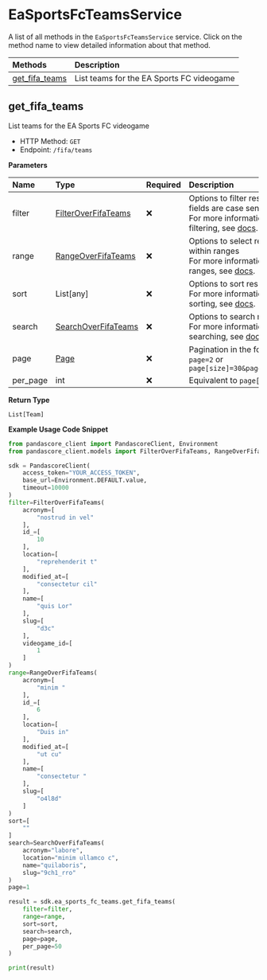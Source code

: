 # EaSportsFcTeamsService

A list of all methods in the `EaSportsFcTeamsService` service. Click on the method name to view detailed information about that method.

| Methods                           | Description                               |
| :-------------------------------- | :---------------------------------------- |
| [get_fifa_teams](#get_fifa_teams) | List teams for the EA Sports FC videogame |

## get_fifa_teams

List teams for the EA Sports FC videogame

- HTTP Method: `GET`
- Endpoint: `/fifa/teams`

**Parameters**

| Name     | Type                                                    | Required | Description                                                                                                                                         |
| :------- | :------------------------------------------------------ | :------- | :-------------------------------------------------------------------------------------------------------------------------------------------------- |
| filter   | [FilterOverFifaTeams](../models/FilterOverFifaTeams.md) | ❌       | Options to filter results. String fields are case sensitive <br/>For more information on filtering, see [docs](/docs/filtering-and-sorting#filter). |
| range    | [RangeOverFifaTeams](../models/RangeOverFifaTeams.md)   | ❌       | Options to select results within ranges <br/>For more information on ranges, see [docs](/docs/filtering-and-sorting#range).                         |
| sort     | List[any]                                               | ❌       | Options to sort results <br/>For more information on sorting, see [docs](/docs/filtering-and-sorting#sort).                                         |
| search   | [SearchOverFifaTeams](../models/SearchOverFifaTeams.md) | ❌       | Options to search results <br/>For more information on searching, see [docs](/docs/filtering-and-sorting#search).                                   |
| page     | [Page](../models/Page.md)                               | ❌       | Pagination in the form of `page=2` or `page[size]=30&page[number]=2`                                                                                |
| per_page | int                                                     | ❌       | Equivalent to `page[size]`                                                                                                                          |

**Return Type**

`List[Team]`

**Example Usage Code Snippet**

```python
from pandascore_client import PandascoreClient, Environment
from pandascore_client.models import FilterOverFifaTeams, RangeOverFifaTeams, SearchOverFifaTeams

sdk = PandascoreClient(
    access_token="YOUR_ACCESS_TOKEN",
    base_url=Environment.DEFAULT.value,
    timeout=10000
)
filter=FilterOverFifaTeams(
    acronym=[
        "nostrud in vel"
    ],
    id_=[
        10
    ],
    location=[
        "reprehenderit t"
    ],
    modified_at=[
        "consectetur cil"
    ],
    name=[
        "quis Lor"
    ],
    slug=[
        "d3c"
    ],
    videogame_id=[
        1
    ]
)
range=RangeOverFifaTeams(
    acronym=[
        "minim "
    ],
    id_=[
        6
    ],
    location=[
        "Duis in"
    ],
    modified_at=[
        "ut cu"
    ],
    name=[
        "consectetur "
    ],
    slug=[
        "o4l8d"
    ]
)
sort=[
    ""
]
search=SearchOverFifaTeams(
    acronym="labore",
    location="minim ullamco c",
    name="quilaboris",
    slug="9ch1_rro"
)
page=1

result = sdk.ea_sports_fc_teams.get_fifa_teams(
    filter=filter,
    range=range,
    sort=sort,
    search=search,
    page=page,
    per_page=50
)

print(result)
```

<!-- This file was generated by liblab | https://liblab.com/ -->
